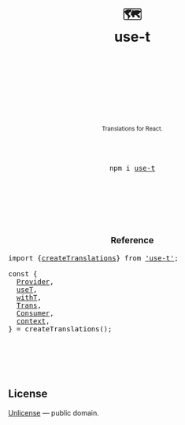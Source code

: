 <div align="center">
  <h1>
    <br/>
    <br/>
    🗺
    <br />
    use-t
    <br />
    <br />
    <br />
    <br />
  </h1>
  <sup>
    <br />
    <br />
    <br />
    Translations for React.
  </sup>
  <br />
  <br />
  <br />
  <br />
  <pre>npm i <a href="https://www.npmjs.com/package/use-t">use-t</a></pre>
  <br />
  <br />
  <br />
  <br />
  <br />
</div>


<h2 align="center"><sub>Reference</sub></h2>

<pre>
import {<a href="./docs/createTranslations.md">createTranslations</a>} from <a href="https://www.npmjs.com/package/use-t">'use-t'</a>;

const {
  <a href="./docs/Provider.md">Provider</a>,
  <a href="./docs/Provider.md">useT</a>,
  <a href="./docs/Provider.md">withT</a>,
  <a href="./docs/Provider.md">Trans</a>,
  <a href="./docs/Provider.md">Consumer</a>,
  <a href="./docs/Provider.md">context</a>,
} = createTranslations();
</pre>


<br />
<br />
<br />
<br />

## License

[Unlicense](./LICENSE) &mdash; public domain.

[img-demo]: https://img.shields.io/badge/demo-%20%20%20%F0%9F%9A%80-green.svg
